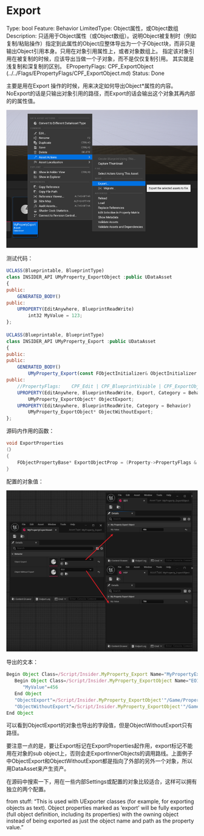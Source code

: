 # Export

Type: bool
Feature: Behavior
LimitedType: Object属性，或Object数组
Description: 只适用于Object属性（或Object数组）。说明Object被复制时（例如复制/粘贴操作）指定到此属性的Object应整体导出为一个子Object块，而非只是输出Object引用本身。只用在对象引用属性上，或者对象数组上。
指定该对象引用在被复制的时候，应该导出当做一个子对象，而不是仅仅复制引用。
其实就是浅复制和深复制的区别。
EPropertyFlags: CPF_ExportObject (../../Flags/EPropertyFlags/CPF_ExportObject.md)
Status: Done

主要是用在Export 操作的时候，用来决定如何导出Object*属性的内容。NoExport的话是只输出对象引用的路径，而Export的话会输出这个对象其再内部的的属性值。

![Untitled](Export/Untitled.png)

测试代码：

```jsx
UCLASS(Blueprintable, BlueprintType)
class INSIDER_API UMyProperty_ExportObject :public UDataAsset
{
public:
	GENERATED_BODY()
public:
	UPROPERTY(EditAnywhere, BlueprintReadWrite)
		int32 MyValue = 123;
};

UCLASS(Blueprintable, BlueprintType)
class INSIDER_API UMyProperty_Export :public UDataAsset
{
public:
public:
	GENERATED_BODY()
		UMyProperty_Export(const FObjectInitializer& ObjectInitializer = FObjectInitializer::Get());
public:
	//PropertyFlags:	CPF_Edit | CPF_BlueprintVisible | CPF_ExportObject | CPF_ZeroConstructor | CPF_NoDestructor | CPF_HasGetValueTypeHash | CPF_NativeAccessSpecifierPublic 
	UPROPERTY(EditAnywhere, BlueprintReadWrite, Export, Category = Behavior)
		UMyProperty_ExportObject* ObjectExport;
	UPROPERTY(EditAnywhere, BlueprintReadWrite, Category = Behavior)
		UMyProperty_ExportObject* ObjectWithoutExport;
};
```

源码内作用的函数：

```cpp
void ExportProperties
(）
{
	FObjectPropertyBase* ExportObjectProp = (Property->PropertyFlags & CPF_ExportObject) != 0 ? CastField<FObjectPropertyBase>(Property) : NULL;
}
```

配置的对象值：

![Untitled](Export/Untitled%201.png)

导出的文本：

```jsx
Begin Object Class=/Script/Insider.MyProperty_Export Name="MyPropertyExportAsset" ExportPath=/Script/Insider.MyProperty_Export'"/Game/Property/MyPropertyExportAsset.MyPropertyExportAsset"'
   Begin Object Class=/Script/Insider.MyProperty_ExportObject Name="EO1" ExportPath=/Script/Insider.MyProperty_ExportObject'"/Game/Property/EO1.EO1"'
      "MyValue"=456
   End Object
   "ObjectExport"=/Script/Insider.MyProperty_ExportObject'"/Game/Property/EO1.EO1"'
   "ObjectWithoutExport"=/Script/Insider.MyProperty_ExportObject'"/Game/Property/EO2.EO2"'
End Object
```

可以看到ObjectExport的对象也导出的字段值，但是ObjectWithoutExport只有路径。

要注意一点的是，要让Export标记在ExportProperties起作用，export标记不能用在对象的sub object上，否则会走ExportInnerObjects的调用路线。上面例子中ObjectExport和ObjectWithoutExport都是指向了外部的另外一个对象，所以用DataAsset来产生资产。

在源码中搜索一下，用在一些内部Settings或配置的对象比较适合，这样可以拥有独立的两个配置。

from stuff: “This is used with UExporter classes (for example, for exporting objects as text). Object properties marked as ‘export’ will be fully exported (full object definition, including its properties) with the owning object instead of being exported as just the object name and path as the property value.”